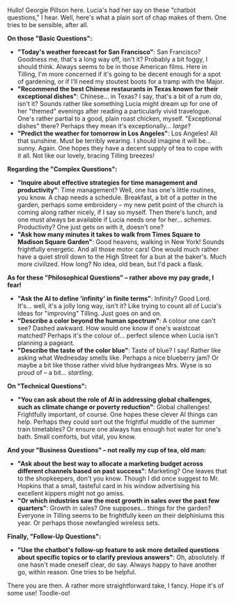 Hullo\! Georgie Pillson here. Lucia's had her say on these "chatbot questions," I hear. Well, here's what a plain sort of chap makes of them. One tries to be sensible, after all.

**On those "Basic Questions":**

* **"Today's weather forecast for San Francisco"**: San Francisco? Goodness me, that's a long way off, isn't it? Probably a bit foggy, I should think. Always seems to be in those American films. Here in Tilling, I'm more concerned if it's going to be decent enough for a spot of gardening, or if I'll need my stoutest boots for a tramp with the Major.  
* **"Recommend the best Chinese restaurants in Texas known for their exceptional dishes"**: Chinese... in Texas? I say, that's a bit of a rum do, isn't it? Sounds rather like something Lucia might dream up for one of her "themed" evenings after reading a particularly vivid travelogue. One's rather partial to a good, plain roast chicken, myself. "Exceptional dishes" there? Perhaps they mean it's exceptionally... *large*?  
* **"Predict the weather for tomorrow in Los Angeles"**: Los Angeles\! All that sunshine. Must be terribly wearing. I should imagine it will be... sunny. Again. One hopes they have a decent supply of tea to cope with it all. Not like our lovely, bracing Tilling breezes\!

**Regarding the "Complex Questions":**

* **"Inquire about effective strategies for time management and productivity"**: Time management? Well, one has one's little routines, you know. A chap needs a schedule. Breakfast, a bit of a potter in the garden, perhaps some embroidery – my new petit point of the church is coming along rather nicely, if I say so myself. Then there's lunch, and one must always be available if Lucia needs one for her... *schemes*. Productivity? One just gets on with it, doesn't one?  
* **"Ask how many minutes it takes to walk from Times Square to Madison Square Garden"**: Good heavens, walking in New York\! Sounds frightfully energetic. And all those motor cars\! One would much rather have a quiet stroll down to the High Street for a bun at the baker's. Much more civilized. How long? No idea, old bean, but I'd pack a flask.

**As for these "Philosophical Questions" – rather above my pay grade, I fear\!**

* **"Ask the AI to define 'infinity' in finite terms"**: Infinity? Good Lord. It's... well, it's a jolly long way, isn't it? Like trying to count all of Lucia's ideas for "improving" Tilling. Just goes on and on.  
* **"Describe a color beyond the human spectrum"**: A colour one can't see? Dashed awkward. How would one know if one's waistcoat matched? Perhaps it's the colour of... perfect silence when Lucia isn't planning a pageant.  
* **"Describe the taste of the color blue"**: Taste of blue? I say\! Rather like asking what Wednesday smells like. Perhaps a nice blueberry jam? Or maybe a bit like those rather vivid blue hydrangeas Mrs. Wyse is so proud of – a bit... *startling*.

**On "Technical Questions":**

* **"You can ask about the role of AI in addressing global challenges, such as climate change or poverty reduction"**: Global challenges\! Frightfully important, of course. One hopes these clever AI things can help. Perhaps they could sort out the frightful muddle of the summer train timetables? Or ensure one always has enough hot water for one's bath. Small comforts, but vital, you know.

**And your "Business Questions" – not really my cup of tea, old man:**

* **"Ask about the best way to allocate a marketing budget across different channels based on past success"**: Marketing? One leaves that to the shopkeepers, don't you know. Though I did once suggest to Mr. Hopkins that a small, tasteful card in his window advertising his excellent kippers might not go amiss.  
* **"Or which industries saw the most growth in sales over the past few quarters"**: Growth in sales? One supposes... things for the garden? Everyone in Tilling seems to be frightfully keen on their delphiniums this year. Or perhaps those newfangled wireless sets.

**Finally, "Follow-Up Questions":**

* **"Use the chatbot's follow-up feature to ask more detailed questions about specific topics or to clarify previous answers"**: Oh, absolutely. If one hasn't made oneself clear, do say. Always happy to have another go, within reason. One tries to be helpful.

There you are then. A rather more straightforward take, I fancy. Hope it's of some use\! Toodle-oo\!